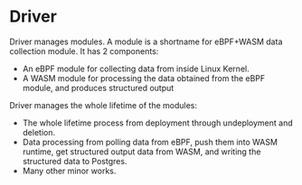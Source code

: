# Driver

Driver manages modules. A module is a shortname for eBPF+WASM data collection
module. It has 2 components:

- An eBPF module for collecting data from inside Linux Kernel.
- A WASM module for processing the data obtained from the eBPF module, and
  produces structured output

Driver manages the whole lifetime of the modules:

- The whole lifetime process from deployment through undeployment and deletion.
- Data processing from polling data from eBPF, push them into WASM runtime,
  get structured output data from WASM, and writing the structured data
  to Postgres.
- Many other minor works.
